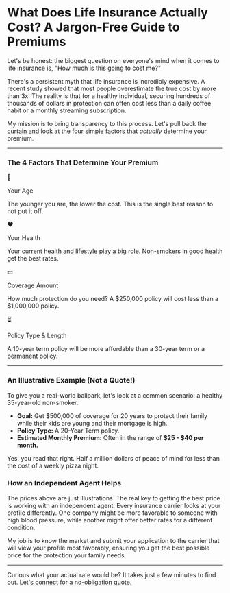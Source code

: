# What Does Life Insurance Actually Cost? A Jargon-Free Guide to Premiums

Let's be honest: the biggest question on everyone's mind when it comes to life insurance is, "How much is this going to cost me?"

There's a persistent myth that life insurance is incredibly expensive. A recent study showed that most people overestimate the true cost by more than 3x! The reality is that for a healthy individual, securing hundreds of thousands of dollars in protection can often cost less than a daily coffee habit or a monthly streaming subscription.

My mission is to bring transparency to this process. Let's pull back the curtain and look at the four simple factors that *actually* determine your premium.

---

<div class="bg-slate-100 p-6 rounded-lg my-8">
    <h3 class="text-xl font-bold text-center text-slate-800 mb-6">The 4 Factors That Determine Your Premium</h3>
    <div class="grid grid-cols-1 sm:grid-cols-2 md:grid-cols-4 gap-6 text-center">
        <div class="bg-white p-4 rounded-lg shadow">
            <p class="text-3xl">🎂</p>
            <p class="font-semibold text-slate-700 mt-2">Your Age</p>
            <p class="text-sm mt-1 text-slate-500">The younger you are, the lower the cost. This is the single best reason to not put it off.</p>
        </div>
        <div class="bg-white p-4 rounded-lg shadow">
            <p class="text-3xl">❤️</p>
            <p class="font-semibold text-slate-700 mt-2">Your Health</p>
            <p class="text-sm mt-1 text-slate-500">Your current health and lifestyle play a big role. Non-smokers in good health get the best rates.</p>
        </div>
        <div class="bg-white p-4 rounded-lg shadow">
            <p class="text-3xl">💵</p>
            <p class="font-semibold text-slate-700 mt-2">Coverage Amount</p>
            <p class="text-sm mt-1 text-slate-500">How much protection do you need? A $250,000 policy will cost less than a $1,000,000 policy.</p>
        </div>
        <div class="bg-white p-4 rounded-lg shadow">
            <p class="text-3xl">⏳</p>
            <p class="font-semibold text-slate-700 mt-2">Policy Type & Length</p>
            <p class="text-sm mt-1 text-slate-500">A 10-year term policy will be more affordable than a 30-year term or a permanent policy.</p>
        </div>
    </div>
</div>

---

### An Illustrative Example (Not a Quote!)

To give you a real-world ballpark, let's look at a common scenario: a healthy 35-year-old non-smoker.

* **Goal:** Get $500,000 of coverage for 20 years to protect their family while their kids are young and their mortgage is high.
* **Policy Type:** A 20-Year Term policy.
* **Estimated Monthly Premium:** Often in the range of **$25 - $40 per month.**

Yes, you read that right. Half a million dollars of peace of mind for less than the cost of a weekly pizza night.

### How an Independent Agent Helps

The prices above are just illustrations. The real key to getting the best price is working with an independent agent. Every insurance carrier looks at your profile differently. One company might be more favorable to someone with high blood pressure, while another might offer better rates for a different condition.

My job is to know the market and submit your application to the carrier that will view your profile most favorably, ensuring you get the best possible price for the protection your family needs.

---
Curious what your actual rate would be? It takes just a few minutes to find out. [Let's connect for a no-obligation quote.](/#contact)